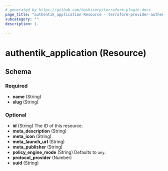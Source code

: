 ```yaml
---
# generated by https://github.com/hashicorp/terraform-plugin-docs
page_title: "authentik_application Resource - terraform-provider-authentik"
subcategory: ""
description: |-
  
---
```


# authentik_application (Resource)





<!-- schema generated by tfplugindocs -->
## Schema

### Required

- **name** (String)
- **slug** (String)

### Optional

- **id** (String) The ID of this resource.
- **meta_description** (String)
- **meta_icon** (String)
- **meta_launch_url** (String)
- **meta_publisher** (String)
- **policy_engine_mode** (String) Defaults to `any`.
- **protocol_provider** (Number)
- **uuid** (String)



